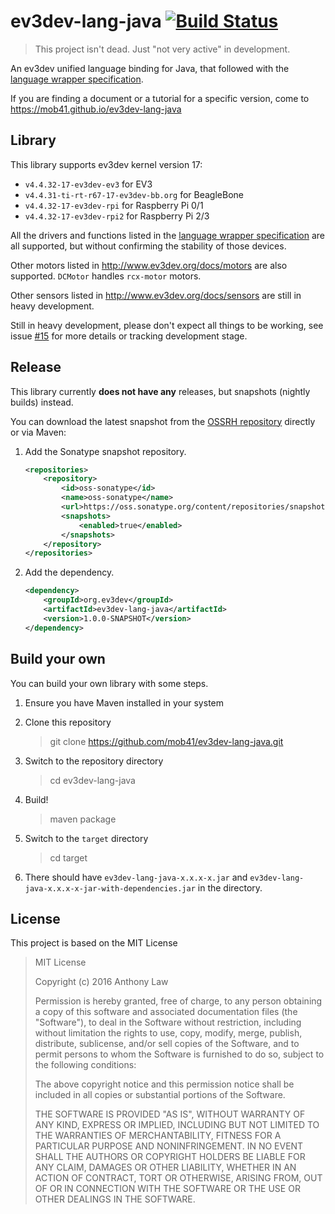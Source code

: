 # ev3dev-lang-java [![Build Status](https://travis-ci.org/mob41/ev3dev-lang-java.svg?branch=master)](https://travis-ci.org/mob41/ev3dev-lang-java)

>This project isn't dead. Just "not very active" in development.

An ev3dev unified language binding for Java, that followed with the [language wrapper specification](http://ev3dev-lang.readthedocs.org/en/latest/spec.html).

If you are finding a document or a tutorial for a specific version, come to https://mob41.github.io/ev3dev-lang-java

## Library

This library supports ev3dev kernel version 17:

- ```v4.4.32-17-ev3dev-ev3``` for EV3
- ```v4.4.31-ti-rt-r67-17-ev3dev-bb.org``` for BeagleBone
- ```v4.4.32-17-ev3dev-rpi``` for Raspberry Pi 0/1
- ```v4.4.32-17-ev3dev-rpi2``` for Raspberry Pi 2/3

All the drivers and functions listed in the [language wrapper specification](http://ev3dev-lang.readthedocs.org/en/latest/spec.html) are all supported, but without confirming the stability of those devices.

Other motors listed in http://www.ev3dev.org/docs/motors are also supported. ```DCMotor``` handles ```rcx-motor``` motors.

Other sensors listed in http://www.ev3dev.org/docs/sensors are still in heavy development.

Still in heavy development, please don't expect all things to be working, see issue [#15](https://github.com/mob41/ev3dev-lang-java/issues/15) for more details or tracking development stage.

## Release

This library currently **does not have any** releases, but snapshots (nightly builds) instead.

You can download the latest snapshot from the [OSSRH repository](https://oss.sonatype.org/content/groups/public/org/ev3dev/ev3dev-lang-java/) directly or via Maven:

1. Add the Sonatype snapshot repository.

    ```xml
    <repositories>
    	<repository>
       		<id>oss-sonatype</id>
        	<name>oss-sonatype</name>
        	<url>https://oss.sonatype.org/content/repositories/snapshots/</url>
        	<snapshots>
         		<enabled>true</enabled>
        	</snapshots>
    	</repository>
	</repositories>
    ```
    
2. Add the dependency.

	```xml
	<dependency>
		<groupId>org.ev3dev</groupId>
   		<artifactId>ev3dev-lang-java</artifactId>
   		<version>1.0.0-SNAPSHOT</version>
   	</dependency>
	```

## Build your own

You can build your own library with some steps.

1. Ensure you have Maven installed in your system

2. Clone this repository

    >git clone https://github.com/mob41/ev3dev-lang-java.git

3. Switch to the repository directory

    >cd ev3dev-lang-java

4. Build!

    >maven package

5. Switch to the ```target``` directory

    >cd target

6. There should have ```ev3dev-lang-java-x.x.x-x.jar``` and ```ev3dev-lang-java-x.x.x-x-jar-with-dependencies.jar``` in the directory.

## License

This project is based on the MIT License

>MIT License
>
>Copyright (c) 2016 Anthony Law
>
>Permission is hereby granted, free of charge, to any person obtaining a copy
of this software and associated documentation files (the "Software"), to deal
in the Software without restriction, including without limitation the rights
to use, copy, modify, merge, publish, distribute, sublicense, and/or sell
copies of the Software, and to permit persons to whom the Software is
furnished to do so, subject to the following conditions:
>
>The above copyright notice and this permission notice shall be included in all
copies or substantial portions of the Software.
>
>THE SOFTWARE IS PROVIDED "AS IS", WITHOUT WARRANTY OF ANY KIND, EXPRESS OR
IMPLIED, INCLUDING BUT NOT LIMITED TO THE WARRANTIES OF MERCHANTABILITY,
FITNESS FOR A PARTICULAR PURPOSE AND NONINFRINGEMENT. IN NO EVENT SHALL THE
AUTHORS OR COPYRIGHT HOLDERS BE LIABLE FOR ANY CLAIM, DAMAGES OR OTHER
LIABILITY, WHETHER IN AN ACTION OF CONTRACT, TORT OR OTHERWISE, ARISING FROM,
OUT OF OR IN CONNECTION WITH THE SOFTWARE OR THE USE OR OTHER DEALINGS IN THE
SOFTWARE.